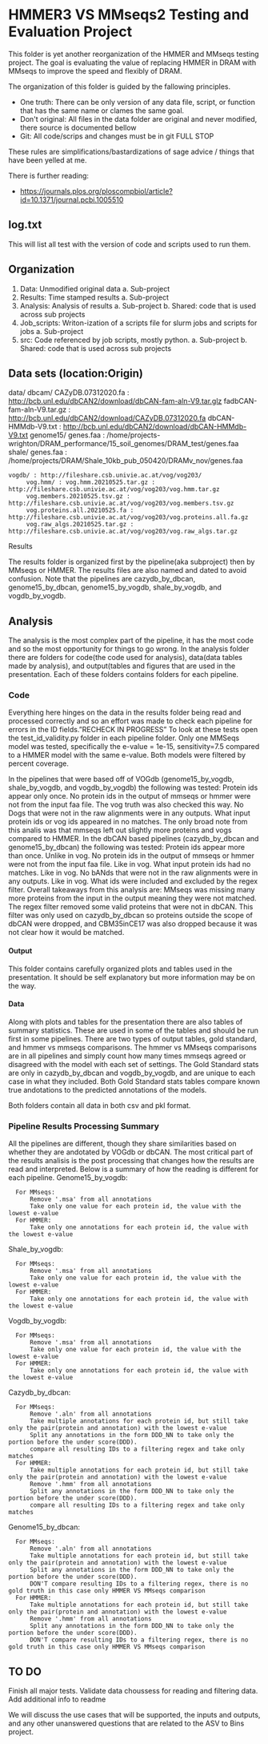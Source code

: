 # HMMER3 VS MMseqs2 Testing and Evaluation Project

This folder is yet another reorganization of the HMMER and MMseqs testing project. The goal is evaluating the value of replacing HMMER in DRAM with MMseqs to improve the speed and flexibly of DRAM.

The organization of this folder is guided by the fallowing principles.

 * One truth: There can be only version of any data file, script, or function that has the same name or clames the same goal.
 * Don't original: All files in the data folder are original and never modified, there source is documented bellow
 * Git: All code/scrips and changes must be in git FULL STOP

These rules are simplifications/bastardizations of sage advice / things that have been yelled at me.

There is further reading:
  * https://journals.plos.org/ploscompbiol/article?id=10.1371/journal.pcbi.1005510

## log.txt

This will list all test with the version of code and scripts used to run them.

## Organization

1. Data: Unmodified original data
  a. Sub-project
2. Results: Time stamped results
  a. Sub-project
3. Analysis: Analysis of results
  a. Sub-project
  b. Shared: code that is used across sub projects
4. Job_scripts: Writon-ization of a scripts file for slurm jobs and scripts for jobs
  a. Sub-project
5. src: Code referenced by job scripts, mostly python.
  a. Sub-project
  b. Shared: code that is used across sub projects

## Data sets (location:Origin)

data/
    dbcam/
        CAZyDB.07312020.fa : http://bcb.unl.edu/dbCAN2/download/dbCAN-fam-aln-V9.tar.glz
        fadbCAN-fam-aln-V9.tar.gz : http://bcb.unl.edu/dbCAN2/download/CAZyDB.07312020.fa
        dbCAN-HMMdb-V9.txt : http://bcb.unl.edu/dbCAN2/download/dbCAN-HMMdb-V9.txt
    genome15/
	genes.faa : /home/projects-wrighton/DRAM_performance/15_soil_genomes/DRAM_test/genes.faa
    shale/
        genes.faa : /home/projects/DRAM/Shale_10kb_pub_050420/DRAMv_nov/genes.faa

    vogdb/ : http://fileshare.csb.univie.ac.at/vog/vog203/
         vog.hmm/ : vog.hmm.20210525.tar.gz : http://fileshare.csb.univie.ac.at/vog/vog203/vog.hmm.tar.gz
         vog.members.20210525.tsv.gz : http://fileshare.csb.univie.ac.at/vog/vog203/vog.members.tsv.gz
         vog.proteins.all.20210525.fa : http://fileshare.csb.univie.ac.at/vog/vog203/vog.proteins.all.fa.gz
         vog.raw_algs.20210525.tar.gz : http://fileshare.csb.univie.ac.at/vog/vog203/vog.raw_algs.tar.gz

Results

The results folder is organized first by the pipeline(aka subproject) then by MMseqs or HMMER.
The results files are also named and dated to avoid confusion.
Note that the pipelines are cazydb_by_dbcan, genome15_by_dbcan, genome15_by_vogdb, shale_by_vogdb, and vogdb_by_vogdb.

## Analysis
The analysis is the most complex part of the pipeline, it has the most code and so the most opportunity for things to go wrong.
In the analysis folder there are folders for code(the code used for analysis), data(data tables made by analysis), and output(tables and figures that are used in the presentation. Each of these folders contains folders for each pipeline.

### Code
Everything here hinges on the data in the results folder being read and processed correctly and so an effort was made to check each pipeline for errors in the ID fields.”RECHECK IN PROGRESS”
To look at these tests open the test_id_validity.py folder in each pipeline folder.
Only one MMSeqs model was tested, specifically the e-value = 1e-15, sensitivity=7.5 compared to a HMMER model with the same e-value. Both models were filtered by percent coverage.

In the pipelines that were based off of VOGdb (genome15_by_vogdb, shale_by_vogdb, and vogdb_by_vogdb)  the following was tested:
Protein ids appear only once.
No protein ids in the output of mmseqs or hmmer were not from the input faa file. The vog truth was also checked this way.
No Dogs that were not in the raw alignments were in any outputs.
What input protein ids or vog ids appeared in no matches.
The only broad note from this analis was that mmseqs left out slightly more proteins and vogs compared to HMMER.
In the dbCAN based pipelines (cazydb_by_dbcan and genome15_by_dbcan) the following was tested:
Protein ids appear more than once. Unlike in vog.
No protein ids in the output of mmseqs or hmmer were not from the input faa file. Like in vog.
What input protein ids had no matches. Like in vog.
No bANds that were not in the raw alignments were in any outputs. Like in vog.
What ids were included and excluded by the regex filter.
Overall takeaways from this analysis are: MMseqs was missing many more proteins from the input in the output meaning they were not matched. The regex filter removed some valid proteins that were not in dbCAN. This filter was only used on cazydb_by_dbcan so proteins outside the scope of dbCAN were dropped, and CBM35inCE17 was also dropped because it was not clear how it would be matched.

#### Output
This folder contains carefully organized plots and tables used in the presentation. It should be self explanatory but more information may be on the way.
#### Data
Along with plots and tables for the presentation there are also tables of summary statistics. These are used in some of the tables and should be run first in some pipelines. There are two types of output tables, gold standard, and hmmer vs mmseqs comparisons. The hmmer vs MMseqs comparisons are in all pipelines and simply count how many times mmseqs agreed or disagreed with the model with each set of settings. The Gold Standard stats are only in  cazydb_by_dbcan and vogdb_by_vogdb, and are unique to each case in what they included. Both Gold Standard stats tables compare known true andotations to the predicted annotations of the models.

Both folders contain all data in both csv and pkl format.

### Pipeline Results Processing Summary

All the pipelines are different, though they share similarities based on whether they are andotated by VOGdb or dbCAN. The most critical part of the results analisis is the post processing that changes how the results are read and interpreted. Below is a summary of how the reading is different for each pipeline.
  Genome15_by_vogdb:

      For MMseqs:
          Remove '.msa' from all annotations
          Take only one value for each protein id, the value with the lowest e-value
      For HMMER:
          Take only one annotations for each protein id, the value with the lowest e-value

  Shale_by_vogdb:

      For MMseqs:
          Remove '.msa' from all annotations
          Take only one value for each protein id, the value with the lowest e-value
      For HMMER:
          Take only one annotations for each protein id, the value with the lowest e-value

  Vogdb_by_vogdb:

      For MMseqs:
          Remove '.msa' from all annotations
          Take only one value for each protein id, the value with the lowest e-value
      For HMMER:
          Take only one annotations for each protein id, the value with the lowest e-value


  Cazydb_by_dbcan:

      For MMseqs:
          Remove '.aln' from all annotations
          Take multiple annotations for each protein id, but still take only the pair(protein and annotation) with the lowest e-value
          Split any annotations in the form DDD_NN to take only the portion before the under score(DDD).
          compare all resulting IDs to a filtering regex and take only matches
      For HMMER:
          Take multiple annotations for each protein id, but still take only the pair(protein and annotation) with the lowest e-value
          Remove '.hmm' from all annotations
          Split any annotations in the form DDD_NN to take only the portion before the under score(DDD).
          compare all resulting IDs to a filtering regex and take only matches

  Genome15_by_dbcan:

      For MMseqs:
          Remove '.aln' from all annotations
          Take multiple annotations for each protein id, but still take only the pair(protein and annotation) with the lowest e-value
          Split any annotations in the form DDD_NN to take only the portion before the under score(DDD).
          DON'T compare resulting IDs to a filtering regex, there is no gold truth in this case only HMMER VS MMseqs comparison
      For HMMER:
          Take multiple annotations for each protein id, but still take only the pair(protein and annotation) with the lowest e-value
          Remove '.hmm' from all annotations
          Split any annotations in the form DDD_NN to take only the portion before the under score(DDD).
          DON'T compare resulting IDs to a filtering regex, there is no gold truth in this case only HMMER VS MMseqs comparison


## TO DO
Finish all major tests.
Validate data choussess for reading and filtering data.
Add additional info to readme

We will discuss the use cases that will be supported, the inputs and outputs, and any other unanswered questions that are related to the ASV to Bins project.


